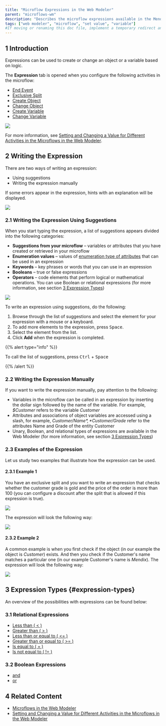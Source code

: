 ```yaml
---
title: "Microflow Expressions in the Web Modeler"
parent: "microflows-wm"
description: "Describes the microflow expressions available in the Mendix Web Modeler."
tags: ["web modeler", "microflow", "set value", "variable"]
#If moving or renaming this doc file, implement a temporary redirect and let the respective team know they should update the URL in the product. See Mapping to Products for more details.
---
```


## 1 Introduction 

Expressions can be used to create or change an object or a variable based on logic. 

The **Expression** tab is opened when you configure the following activities in the microflow:

*  [End Event](../end-event)
*  [Exclusive Split](microflows-exclusive-split-wm)
*  [Create Object](../create-object)
*  [Change Object](../change-object)
*  [Create Variable](../create-variable) 
*  [Change Variable](../change-variable)

![](attachments/microflows-expressions-wm/wm-expression-tab.png)

For more information, see [Setting and Changing a Value for Different Activities in the Microflows in the Web Modeler](microflows-setting-and-changing-value-wm).

## 2 Writing the Expression

There are two ways of writing an expression:

* Using suggestions
* Writing the expression manually

If some errors appear in the expression, hints with an explanation will be displayed. 

![](attachments/microflows-expressions-wm/wm-expression-error.png)

### 2.1 Writing the Expression Using Suggestions

When you start typing the expression, a list of suggestions appears divided into the following categories:

* **Suggestions from your microflow** – variables or attributes that you have created or retrieved in your microflow
* **Enumeration values** – values of [enumeration type of attributes](domain-models-enumeration-wm) that can be used in an expression
* **Keywords** – key phrases or words that you can use in an expression
* **Booleans** – true or false expressions
* **Operators** – code elements that perform logical or mathematical operations. You can use Boolean or relational expressions (for more information, see section [3 Expression Types](#expression-types))

![](attachments/microflows-expressions-wm/wm-expressions-list.png)

To write an expression using suggestions, do the following:

1. Browse through the list of suggestions and select the element for your expression with a mouse or a keyboard.
2. To add more elements to the expression, press <kbd>Space</kbd>.
3. Select the element from the list.
4. Click **Add** when the expression is completed.

{{% alert type="info" %}}

To call the list of suggestions, press <kbd>Ctrl</kbd> + <kbd>Space</kbd>

{{% /alert %}}

### 2.2 Writing the Expression Manually

If you want to write the expression manually, pay attention to the following:

* Variables in the microflow can be called in an expression by inserting the dollar sign followed by the name of the variable. For example, *$Customer* refers to the variable *Customer*  
* Attributes and associations of object variables are accessed using a slash, for example, *$Customer/Name*, *$Customer/Grade* refer to the attributes Name and Grade of the entity Customer 
* Unary, Boolean, and relational types of expressions are available in the Web Modeler (for more information, see section [3 Expression Types](#expression-types))

### 2.3 Examples of the Expression

Let us study two examples that illustrate how the expression can be used. 

#### 2.3.1 Example 1

You have an exclusive split and you want to write an expression that checks whether the customer grade is gold and the price of the order is more than 100 (you can configure a discount after the split that is allowed if this expression is true). 

![](attachments/microflows-expressions-wm/wm-example-excl-split.png) 

The expression will look the following way:

![](attachments/microflows-expressions-wm/wm-expression-excl-split.png)

#### 2.3.2 Example 2

A common example is when you first check if the object (in our example the object is *Customer*) exists. And then you check if the Customer's name matches a particular one (in our example Customer's name is *Mendix*). The expression will look the following way:

![](attachments/microflows-expressions-wm/wm-customer-empty-and-name-example.png)



## 3 Expression Types {#expression-types}

An overview of the possibilities with expressions can be found below:

### 3.1 Relational Expressions

* [Less than ( < )](../relational-expressions)
* [Greater than ( > )](../relational-expressions)
* [Less than or equal to ( <= )](../relational-expressions)
* [Greater than or equal to ( >= )](../relational-expressions)
* [Is equal to ( = )](../relational-expressions)
* [Is not equal to ( != )](../relational-expressions)

### 3.2 Boolean Expressions

* [and](../boolean-expressions)
* [or](../boolean-expressions)

## 4 Related Content

* [Microflows in the Web Modeler](microflows-wm)
* [Setting and Changing a Value for Different Activities in the Microflows in the Web Modeler](microflows-setting-and-changing-value-wm)
